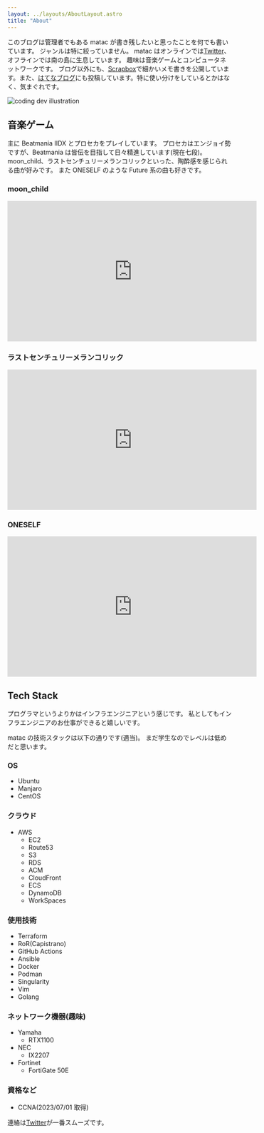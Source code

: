 ```yaml
---
layout: ../layouts/AboutLayout.astro
title: "About"
---
```


このブログは管理者でもある matac が書き残したいと思ったことを何でも書いています。
ジャンルは特に絞っていません。
matac はオンラインでは[Twitter](https://twitter.com/matac42)、オフラインでは南の島に生息しています。
趣味は音楽ゲームとコンピュータネットワークです。
ブログ以外にも、[Scrapbox](https://scrapbox.io/matac/)で細かいメモ書きを公開しています。また、[はてなブログ](https://mattari-matayu.hatenablog.com/)にも投稿しています。特に使い分けをしているとかはなく、気まぐれです。

<div>
  <img src="/assets/dev.svg" class="sm:w-1/2 mx-auto" alt="coding dev illustration">
</div>

## 音楽ゲーム

主に Beatmania IIDX とプロセカをプレイしています。
プロセカはエンジョイ勢ですが、Beatmania は皆伝を目指して日々精進しています(現在七段)。
moon_child、ラストセンチュリーメランコリックといった、陶酔感を感じられる曲が好みです。
また ONESELF のような Future 系の曲も好きです。

### moon_child

<div class="iframe-aspect">
<iframe width="560" height="315" src="https://www.youtube.com/embed/arfiV8T7SUg" title="YouTube video player" frameborder="0" allow="accelerometer; autoplay; clipboard-write; encrypted-media; gyroscope; picture-in-picture; web-share" allowfullscreen></iframe>
</div>

### ラストセンチュリーメランコリック

<div class="iframe-aspect">
<iframe width="560" height="315" src="https://www.youtube.com/embed/7krt2nclSWU" title="YouTube video player" frameborder="0" allow="accelerometer; autoplay; clipboard-write; encrypted-media; gyroscope; picture-in-picture; web-share" allowfullscreen></iframe>
</div>

### ONESELF

<div class="iframe-aspect">
<iframe width="560" height="315" src="https://www.youtube.com/embed/0ahJ3_4hcL0" title="YouTube video player" frameborder="0" allow="accelerometer; autoplay; clipboard-write; encrypted-media; gyroscope; picture-in-picture; web-share" allowfullscreen></iframe>
</div>

## Tech Stack

プログラマというよりかはインフラエンジニアという感じです。
私としてもインフラエンジニアのお仕事ができると嬉しいです。

matac の技術スタックは以下の通りです(適当)。
まだ学生なのでレベルは低めだと思います。

### OS

- Ubuntu
- Manjaro
- CentOS

### クラウド

- AWS
  - EC2
  - Route53
  - S3
  - RDS
  - ACM
  - CloudFront
  - ECS
  - DynamoDB
  - WorkSpaces

### 使用技術

- Terraform
- RoR(Capistrano)
- GitHub Actions
- Ansible
- Docker
- Podman
- Singularity
- Vim
- Golang

### ネットワーク機器(趣味)

- Yamaha
  - RTX1100
- NEC
  - IX2207
- Fortinet
  - FortiGate 50E

### 資格など

- CCNA(2023/07/01 取得)

連絡は[Twitter](https://twitter.com/matac42)が一番スムーズです。
